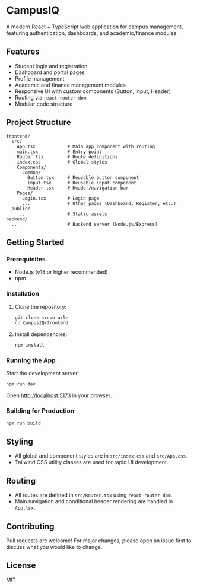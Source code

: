 # CampusIQ

A modern React + TypeScript web application for campus management, featuring authentication, dashboards, and academic/finance modules.

## Features
- Student login and registration
- Dashboard and portal pages
- Profile management
- Academic and finance management modules
- Responsive UI with custom components (Button, Input, Header)
- Routing via `react-router-dom`
- Modular code structure

## Project Structure
```
frontend/
  src/
    App.tsx            # Main app component with routing
    main.tsx           # Entry point
    Router.tsx         # Route definitions
    index.css          # Global styles
    Components/
      Common/
        Button.tsx     # Reusable button component
        Input.tsx      # Reusable input component
        Header.tsx     # Header/navigation bar
    Pages/
      Login.tsx        # Login page
      ...              # Other pages (Dashboard, Register, etc.)
  public/
    ...                # Static assets
backend/
  ...                  # Backend server (Node.js/Express)
```

## Getting Started

### Prerequisites
- Node.js (v18 or higher recommended)
- npm

### Installation
1. Clone the repository:
   ```sh
   git clone <repo-url>
   cd CampusIQ/frontend
   ```
2. Install dependencies:
   ```sh
   npm install
   ```

### Running the App
Start the development server:
```sh
npm run dev
```
Open [http://localhost:5173](http://localhost:5173) in your browser.

### Building for Production
```sh
npm run build
```

## Styling
- All global and component styles are in `src/index.css` and `src/App.css`.
- Tailwind CSS utility classes are used for rapid UI development.

## Routing
- All routes are defined in `src/Router.tsx` using `react-router-dom`.
- Main navigation and conditional header rendering are handled in `App.tsx`.

## Contributing
Pull requests are welcome! For major changes, please open an issue first to discuss what you would like to change.

## License
MIT

